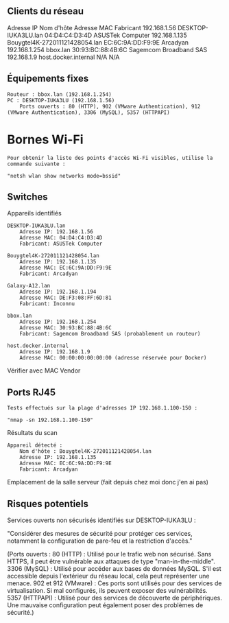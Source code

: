 ## Clients du réseau
Adresse IP	Nom d'hôte	Adresse MAC	Fabricant
192.168.1.56	DESKTOP-IUKA3LU.lan	04:D4:C4:D3:4D
	ASUSTek Computer
192.168.1.135	Bouygtel4K-272011121428054.lan	EC:6C:9A:DD:F9:9E	Arcadyan
192.168.1.254	bbox.lan	30:93:BC:88:4B:6C	Sagemcom Broadband SAS
192.168.1.9	host.docker.internal	N/A	N/A
 ## Équipements fixes

    Routeur : bbox.lan (192.168.1.254)
    PC : DESKTOP-IUKA3LU (192.168.1.56)
        Ports ouverts : 80 (HTTP), 902 (VMware Authentication), 912 (VMware Authentication), 3306 (MySQL), 5357 (HTTPAPI)

# Bornes Wi-Fi

    Pour obtenir la liste des points d'accès Wi-Fi visibles, utilise la commande suivante :

    "netsh wlan show networks mode=bssid"

## Switches
Appareils identifiés

    DESKTOP-IUKA3LU.lan
        Adresse IP: 192.168.1.56
        Adresse MAC: 04:D4:C4:D3:4D
        Fabricant: ASUSTek Computer

    Bouygtel4K-272011121428054.lan
        Adresse IP: 192.168.1.135
        Adresse MAC: EC:6C:9A:DD:F9:9E
        Fabricant: Arcadyan

    Galaxy-A12.lan
        Adresse IP: 192.168.1.194
        Adresse MAC: DE:F3:08:FF:6D:81
        Fabricant: Inconnu

    bbox.lan
        Adresse IP: 192.168.1.254
        Adresse MAC: 30:93:BC:88:4B:6C
        Fabricant: Sagemcom Broadband SAS (probablement un routeur)

    host.docker.internal
        Adresse IP: 192.168.1.9
        Adresse MAC: 00:00:00:00:00:00 (adresse réservée pour Docker)

Vérifier avec MAC Vendor

## Ports RJ45

    Tests effectués sur la plage d'adresses IP 192.168.1.100-150 :

    "nmap -sn 192.168.1.100-150"

Résultats du scan

    Appareil détecté :
        Nom d'hôte : Bouygtel4K-272011121428054.lan
        Adresse IP: 192.168.1.135
        Adresse MAC: EC:6C:9A:DD:F9:9E
        Fabricant: Arcadyan

Emplacement de la salle serveur
(fait depuis chez moi donc j'en ai pas)

## Risques potentiels

Services ouverts non sécurisés identifiés sur DESKTOP-IUKA3LU :

"Considérer des mesures de sécurité pour protéger ces services, notamment la configuration de pare-feu et la restriction d'accès." 

(Ports ouverts :
    80 (HTTP) : Utilisé pour le trafic web non sécurisé. Sans HTTPS, il peut être vulnérable aux attaques de type "man-in-the-middle".
    3306 (MySQL) : Utilisé pour accéder aux bases de données MySQL. S'il est accessible depuis l'extérieur du réseau local, cela peut représenter une menace.
    902 et 912 (VMware) : Ces ports sont utilisés pour des services de virtualisation. Si mal configurés, ils peuvent exposer des vulnérabilités.
    5357 (HTTPAPI) : Utilisé pour des services de découverte de périphériques. Une mauvaise configuration peut également poser des problèmes de sécurité.)